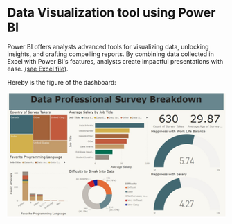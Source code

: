 # Data Visualization tool using Power BI

Power BI offers analysts advanced tools for visualizing data, unlocking insights, and crafting compelling reports. By combining data collected in Excel with Power BI's features, analysts create impactful presentations with ease. [(see Excel file)](https://github.com/razeeniqbal/powerbi-apocolypse-food-prep/blob/main/Power%20BI%20-%20Final%20Project.xlsx). 

Hereby is the figure of the dashboard:

![plot](https://github.com/razeeniqbal/powerbi-apocolypse-food-prep/blob/main/Apocolypse%20Food%20Prep.jpg)
